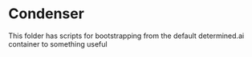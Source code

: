 # Condenser

This folder has scripts for bootstrapping from the default determined.ai container to something useful

